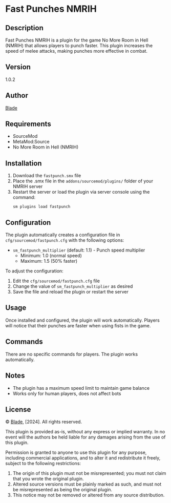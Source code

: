 # Fast Punches NMRIH

## Description
Fast Punches NMRIH is a plugin for the game No More Room in Hell (NMRIH) that allows players to punch faster. This plugin increases the speed of melee attacks, making punches more effective in combat.

## Version
1.0.2

## Author
[Blade](https://github.com/IIBladeII)

## Requirements
- SourceMod
- MetaMod:Source
- No More Room in Hell (NMRIH)

## Installation
1. Download the `fastpunch.smx` file
2. Place the .smx file in the `addons/sourcemod/plugins/` folder of your NMRIH server
3. Restart the server or load the plugin via server console using the command:
   ```
   sm plugins load fastpunch
   ```

## Configuration
The plugin automatically creates a configuration file in `cfg/sourcemod/fastpunch.cfg` with the following options:

- `sm_fastpunch_multiplier` (default: 1.1) - Punch speed multiplier
  - Minimum: 1.0 (normal speed)
  - Maximum: 1.5 (50% faster)

To adjust the configuration:
1. Edit the `cfg/sourcemod/fastpunch.cfg` file
2. Change the value of `sm_fastpunch_multiplier` as desired
3. Save the file and reload the plugin or restart the server

## Usage
Once installed and configured, the plugin will work automatically. Players will notice that their punches are faster when using fists in the game.

## Commands
There are no specific commands for players. The plugin works automatically.

## Notes
- The plugin has a maximum speed limit to maintain game balance
- Works only for human players, does not affect bots

## License
© [Blade](https://github.com/IIBladeII), [2024]. All rights reserved.

This plugin is provided as-is, without any express or implied warranty. In no event will the authors be held liable for any damages arising from the use of this plugin.

Permission is granted to anyone to use this plugin for any purpose, including commercial applications, and to alter it and redistribute it freely, subject to the following restrictions:

1. The origin of this plugin must not be misrepresented; you must not claim that you wrote the original plugin.
2. Altered source versions must be plainly marked as such, and must not be misrepresented as being the original plugin.
3. This notice may not be removed or altered from any source distribution.
